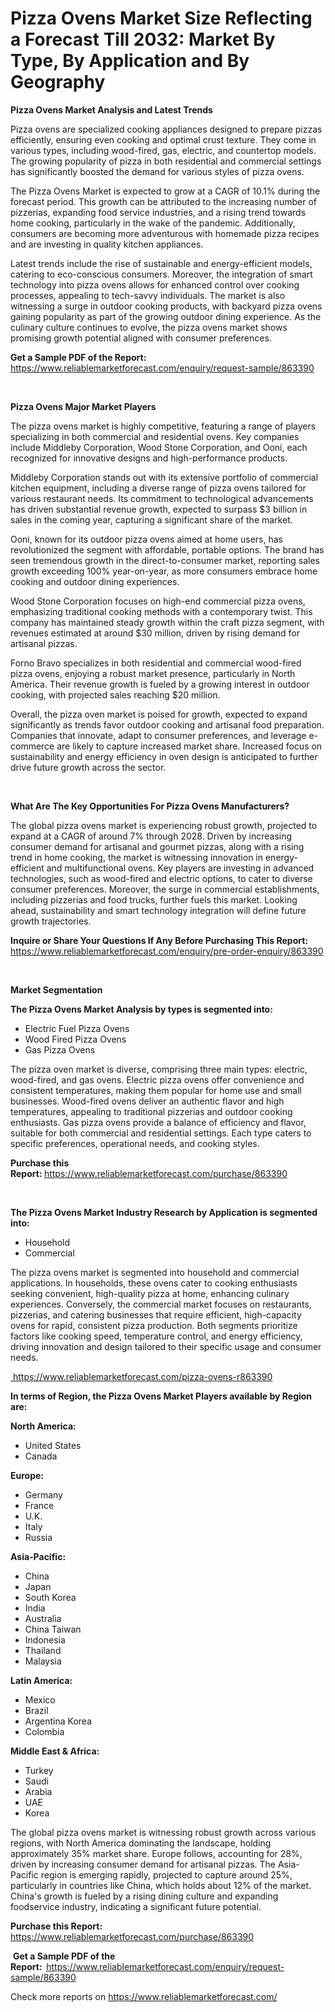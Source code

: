 <p><h1>Pizza Ovens Market Size Reflecting a Forecast Till 2032: Market By Type, By Application and By Geography</h1></p><p><strong>Pizza Ovens Market Analysis and Latest Trends</strong></p>
<p><p>Pizza ovens are specialized cooking appliances designed to prepare pizzas efficiently, ensuring even cooking and optimal crust texture. They come in various types, including wood-fired, gas, electric, and countertop models. The growing popularity of pizza in both residential and commercial settings has significantly boosted the demand for various styles of pizza ovens.</p><p>The Pizza Ovens Market is expected to grow at a CAGR of 10.1% during the forecast period. This growth can be attributed to the increasing number of pizzerias, expanding food service industries, and a rising trend towards home cooking, particularly in the wake of the pandemic. Additionally, consumers are becoming more adventurous with homemade pizza recipes and are investing in quality kitchen appliances.</p><p>Latest trends include the rise of sustainable and energy-efficient models, catering to eco-conscious consumers. Moreover, the integration of smart technology into pizza ovens allows for enhanced control over cooking processes, appealing to tech-savvy individuals. The market is also witnessing a surge in outdoor cooking products, with backyard pizza ovens gaining popularity as part of the growing outdoor dining experience. As the culinary culture continues to evolve, the pizza ovens market shows promising growth potential aligned with consumer preferences.</p></p>
<p><strong>Get a Sample PDF of the Report:&nbsp;</strong> <a href="https://www.reliablemarketforecast.com/enquiry/request-sample/863390?utm_campaign=2397&utm_medium=2&utm_source=Github&utm_content=ia&utm_term=05042025&utm_id=pizza-ovens">https://www.reliablemarketforecast.com/enquiry/request-sample/863390</a></p>
<p>&nbsp;</p>
<p><strong>Pizza Ovens Major Market Players</strong></p>
<p><p>The pizza ovens market is highly competitive, featuring a range of players specializing in both commercial and residential ovens. Key companies include Middleby Corporation, Wood Stone Corporation, and Ooni, each recognized for innovative designs and high-performance products.</p><p>Middleby Corporation stands out with its extensive portfolio of commercial kitchen equipment, including a diverse range of pizza ovens tailored for various restaurant needs. Its commitment to technological advancements has driven substantial revenue growth, expected to surpass $3 billion in sales in the coming year, capturing a significant share of the market.</p><p>Ooni, known for its outdoor pizza ovens aimed at home users, has revolutionized the segment with affordable, portable options. The brand has seen tremendous growth in the direct-to-consumer market, reporting sales growth exceeding 100% year-on-year, as more consumers embrace home cooking and outdoor dining experiences. </p><p>Wood Stone Corporation focuses on high-end commercial pizza ovens, emphasizing traditional cooking methods with a contemporary twist. This company has maintained steady growth within the craft pizza segment, with revenues estimated at around $30 million, driven by rising demand for artisanal pizzas.</p><p>Forno Bravo specializes in both residential and commercial wood-fired pizza ovens, enjoying a robust market presence, particularly in North America. Their revenue growth is fueled by a growing interest in outdoor cooking, with projected sales reaching $20 million.</p><p>Overall, the pizza oven market is poised for growth, expected to expand significantly as trends favor outdoor cooking and artisanal food preparation. Companies that innovate, adapt to consumer preferences, and leverage e-commerce are likely to capture increased market share. Increased focus on sustainability and energy efficiency in oven design is anticipated to further drive future growth across the sector.</p></p>
<p>&nbsp;</p>
<p><strong>What Are The Key Opportunities For Pizza Ovens Manufacturers?</strong></p>
<p><p>The global pizza ovens market is experiencing robust growth, projected to expand at a CAGR of around 7% through 2028. Driven by increasing consumer demand for artisanal and gourmet pizzas, along with a rising trend in home cooking, the market is witnessing innovation in energy-efficient and multifunctional ovens. Key players are investing in advanced technologies, such as wood-fired and electric options, to cater to diverse consumer preferences. Moreover, the surge in commercial establishments, including pizzerias and food trucks, further fuels this market. Looking ahead, sustainability and smart technology integration will define future growth trajectories.</p></p>
<p><strong>Inquire or Share Your Questions If Any Before Purchasing This Report:</strong> <a href="https://www.reliablemarketforecast.com/enquiry/pre-order-enquiry/863390?utm_campaign=2397&utm_medium=2&utm_source=Github&utm_content=ia&utm_term=05042025&utm_id=pizza-ovens">https://www.reliablemarketforecast.com/enquiry/pre-order-enquiry/863390</a></p>
<p>&nbsp;</p>
<p><strong>Market Segmentation</strong></p>
<p><strong>The Pizza Ovens Market Analysis by types is segmented into:</strong></p>
<p><ul><li>Electric Fuel Pizza Ovens</li><li>Wood Fired Pizza Ovens</li><li>Gas Pizza Ovens</li></ul></p>
<p><p>The pizza oven market is diverse, comprising three main types: electric, wood-fired, and gas ovens. Electric pizza ovens offer convenience and consistent temperatures, making them popular for home use and small businesses. Wood-fired ovens deliver an authentic flavor and high temperatures, appealing to traditional pizzerias and outdoor cooking enthusiasts. Gas pizza ovens provide a balance of efficiency and flavor, suitable for both commercial and residential settings. Each type caters to specific preferences, operational needs, and cooking styles.</p></p>
<p><strong>Purchase this Report:&nbsp;</strong><a href="https://www.reliablemarketforecast.com/purchase/863390?utm_campaign=2397&utm_medium=2&utm_source=Github&utm_content=ia&utm_term=05042025&utm_id=pizza-ovens">https://www.reliablemarketforecast.com/purchase/863390</a></p>
<p>&nbsp;</p>
<p><strong>The Pizza Ovens Market Industry Research by Application is segmented into:</strong></p>
<p><ul><li>Household</li><li>Commercial</li></ul></p>
<p><p>The pizza ovens market is segmented into household and commercial applications. In households, these ovens cater to cooking enthusiasts seeking convenient, high-quality pizza at home, enhancing culinary experiences. Conversely, the commercial market focuses on restaurants, pizzerias, and catering businesses that require efficient, high-capacity ovens for rapid, consistent pizza production. Both segments prioritize factors like cooking speed, temperature control, and energy efficiency, driving innovation and design tailored to their specific usage and consumer needs.</p></p>
<p><a href="https://www.reliablemarketforecast.com/pizza-ovens-r863390?utm_campaign=2397&utm_medium=2&utm_source=Github&utm_content=ia&utm_term=05042025&utm_id=pizza-ovens">&nbsp;https://www.reliablemarketforecast.com/pizza-ovens-r863390</a></p>
<p><strong>In terms of Region, the Pizza Ovens Market Players available by Region are:</strong></p>
<p>
    <p> <strong> North America: </strong>
        <ul>
            <li>United States</li>
            <li>Canada</li>
        </ul>
        </p> 
    <p> <strong> Europe: </strong>
        <ul>
            <li>Germany</li>
            <li>France</li>
            <li>U.K.</li>
            <li>Italy</li>
            <li>Russia</li>
        </ul>
        </p> 
    <p> <strong> Asia-Pacific: </strong>
        <ul>
            <li>China</li>
            <li>Japan</li>
            <li>South Korea</li>
            <li>India</li>
            <li>Australia</li>
            <li>China Taiwan</li>
            <li>Indonesia</li>
            <li>Thailand</li>
            <li>Malaysia</li>
        </ul>
        </p> 
    <p> <strong> Latin America: </strong>
        <ul>
            <li>Mexico</li>
            <li>Brazil</li>
            <li>Argentina Korea</li>
            <li>Colombia</li>
        </ul>
        </p> 
    <p> <strong> Middle East & Africa: </strong>
        <ul>
            <li>Turkey</li>
            <li>Saudi</li>
            <li>Arabia</li>
            <li>UAE</li>
            <li>Korea</li>
        </ul>
    </p>
    </p>
<p><p>The global pizza ovens market is witnessing robust growth across various regions, with North America dominating the landscape, holding approximately 35% market share. Europe follows, accounting for 28%, driven by increasing consumer demand for artisanal pizzas. The Asia-Pacific region is emerging rapidly, projected to capture around 25%, particularly in countries like China, which holds about 12% of the market. China's growth is fueled by a rising dining culture and expanding foodservice industry, indicating a significant future potential.</p></p>
<p><strong>Purchase this Report: </strong><a href="https://www.reliablemarketforecast.com/purchase/863390?utm_campaign=2397&utm_medium=2&utm_source=Github&utm_content=ia&utm_term=05042025&utm_id=pizza-ovens">https://www.reliablemarketforecast.com/purchase/863390</a></p>
<p>&nbsp;<strong>Get a Sample PDF of the Report:&nbsp;&nbsp;</strong><a href="https://www.reliablemarketforecast.com/enquiry/request-sample/863390?utm_campaign=2397&utm_medium=2&utm_source=Github&utm_content=ia&utm_term=05042025&utm_id=pizza-ovens">https://www.reliablemarketforecast.com/enquiry/request-sample/863390</a></p>
<p><strong></strong></p>
<p>Check more reports on <a href="https://www.reliablemarketforecast.com/?utm_campaign=2397&utm_medium=2&utm_source=Github&utm_content=ia&utm_term=05042025&utm_id=pizza-ovens">https://www.reliablemarketforecast.com/</a></p>